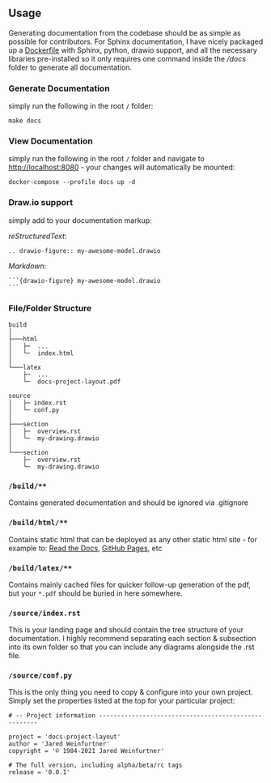 ## Usage

Generating documentation from the codebase should be as simple as possible for contributors. For Sphinx documentation, I have nicely packaged up a [Dockerfile](https://github.com/jaredweinfurtner/sphinx-drawio-docker) with Sphinx, python, drawio support, and all the necessary libraries pre-installed so it only requires one command inside the */docs* folder to generate all documentation.

### Generate Documentation

simply run the following in the root `/` folder:

```shell
make docs
```

### View Documentation

simply run the following in the root `/` folder and navigate to [http://localhost:8080](http://localhost:8080) - your changes will automatically be mounted:

```shell
docker-compose --profile docs up -d
```


### Draw.io support

simply add to your documentation markup:

_reStructuredText_:
~~~
.. drawio-figure:: my-awesome-model.drawio
~~~

_Markdown_:
~~~
```{drawio-figure} my-awesome-model.drawio
```
~~~


### File/Folder Structure

```
build
│
├───html
│   ├─  ...
│   └─  index.html
│      
└───latex
    ├─  ...
    └─  docs-project-layout.pdf

source
│   ├─ index.rst    
│   └─ conf.py
│
├───section
│   ├─  overview.rst
│   └─  my-drawing.drawio
│   
└───section
    ├─  overview.rst
    └─  my-drawing.drawio
```

### `/build/**`

Contains generated documentation and should be ignored via .gitignore

### `/build/html/**`

Contains static html that can be deployed as any other static html site - for example to: [Read the Docs](https://readthedocs.org/), [GitHub Pages](https://pages.github.com/), etc

### `/build/latex/**`

Contains mainly cached files for quicker follow-up generation of the pdf, but your `*.pdf` should be buried in here somewhere.  

### `/source/index.rst`

This is your landing page and should contain the tree structure of your documentation.  I highly recommend separating each section & subsection into its own folder so that you can include any diagrams alongside the .rst file.

### `/source/conf.py`

This is the only thing you need to copy & configure into your own project. Simply set the properties listed at the top for your particular project:

```shell
# -- Project information -----------------------------------------------------

project = 'docs-project-layout'
author = 'Jared Weinfurtner'
copyright = '© 1984-2021 Jared Weinfurtner'

# The full version, including alpha/beta/rc tags
release = '0.0.1'
```
